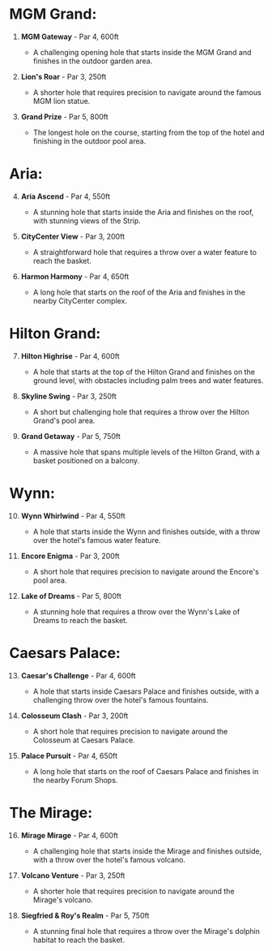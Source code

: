 # MGM Grand:

1. **MGM Gateway** - Par 4, 600ft  
    - A challenging opening hole that starts inside the MGM Grand and finishes in the outdoor garden area.

2. **Lion's Roar** - Par 3, 250ft  
    - A shorter hole that requires precision to navigate around the famous MGM lion statue.

3. **Grand Prize** - Par 5, 800ft  
    - The longest hole on the course, starting from the top of the hotel and finishing in the outdoor pool area.

# Aria:

4. **Aria Ascend** - Par 4, 550ft  
    - A stunning hole that starts inside the Aria and finishes on the roof, with stunning views of the Strip.

5. **CityCenter View** - Par 3, 200ft  
    - A straightforward hole that requires a throw over a water feature to reach the basket.

6. **Harmon Harmony** - Par 4, 650ft  
    - A long hole that starts on the roof of the Aria and finishes in the nearby CityCenter complex.

# Hilton Grand:

7. **Hilton Highrise** - Par 4, 600ft  
    - A hole that starts at the top of the Hilton Grand and finishes on the ground level, with obstacles including palm trees and water features.

8. **Skyline Swing** - Par 3, 250ft  
    - A short but challenging hole that requires a throw over the Hilton Grand's pool area.

9. **Grand Getaway** - Par 5, 750ft  
    - A massive hole that spans multiple levels of the Hilton Grand, with a basket positioned on a balcony.

# Wynn:

10. **Wynn Whirlwind** - Par 4, 550ft  
    - A hole that starts inside the Wynn and finishes outside, with a throw over the hotel's famous water feature.

11. **Encore Enigma** - Par 3, 200ft  
    - A short hole that requires precision to navigate around the Encore's pool area.

12. **Lake of Dreams** - Par 5, 800ft  
    - A stunning hole that requires a throw over the Wynn's Lake of Dreams to reach the basket.

# Caesars Palace:

13. **Caesar's Challenge** - Par 4, 600ft  
    - A hole that starts inside Caesars Palace and finishes outside, with a challenging throw over the hotel's famous fountains.

14. **Colosseum Clash** - Par 3, 200ft  
    - A short hole that requires precision to navigate around the Colosseum at Caesars Palace.

15. **Palace Pursuit** - Par 4, 650ft  
    - A long hole that starts on the roof of Caesars Palace and finishes in the nearby Forum Shops.

# The Mirage:

16. **Mirage Mirage** - Par 4, 600ft  
    - A challenging hole that starts inside the Mirage and finishes outside, with a throw over the hotel's famous volcano.

17. **Volcano Venture** - Par 3, 250ft  
    - A shorter hole that requires precision to navigate around the Mirage's volcano.

18. **Siegfried & Roy's Realm** - Par 5, 750ft  
    - A stunning final hole that requires a throw over the Mirage's dolphin habitat to reach the basket.
